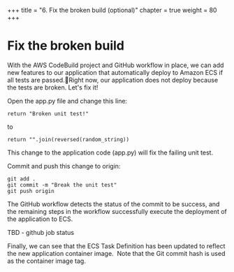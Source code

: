 +++
title = "6. Fix the broken build (optional)"
chapter = true
weight = 80
+++

# Fix the broken build

With the AWS CodeBuild project and GitHub workflow in place, we can add new features to our application that automatically deploy to Amazon ECS if all tests are passed.Right now, our application does not deploy because the tests are broken. Let's fix it!

Open the app.py file and change this line:

```
return "Broken unit test!"
```

to

```
return "".join(reversed(random_string))
```

This change to the application code (app.py) will fix the failing unit test.

Commit and push this change to origin:

```
git add .
git commit -m "Break the unit test"
git push origin
```

The GitHub workflow detects the status of the commit to be success, and the remaining steps in the workflow successfully execute the deployment of the application to ECS.

TBD - github job status

Finally, we can see that the ECS Task Definition has been updated to reflect the new application container image.  Note that the Git commit hash is used as the container image tag.